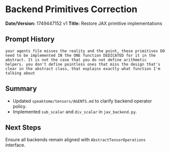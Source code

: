 # Backend Primitives Correction

**Date/Version:** 1749447152 v1
**Title:** Restore JAX primitive implementations

## Prompt History
```
your agents file misses the reality and the point, these primitives DO need to be implemented IN the ONE function DEDICATED for it in the abstract. It is not the case that you do not define arithmetic helpers. you don't define pointless ones that miss the design that's clear in the abstract class, that explains exactly what function I'm talking about
```

## Summary
- Updated `speaktome/tensors/AGENTS.md` to clarify backend operator policy.
- Implemented `sub_scalar` and `div_scalar` in `jax_backend.py`.

## Next Steps
Ensure all backends remain aligned with `AbstractTensorOperations` interface.
